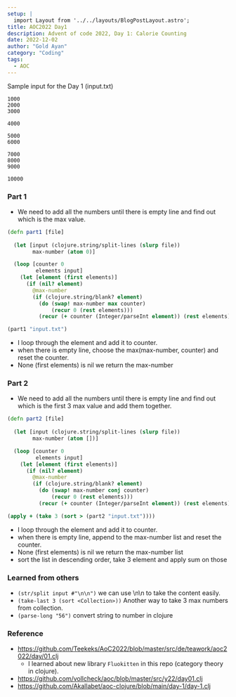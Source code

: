 ```yaml
---
setup: |
  import Layout from '../../layouts/BlogPostLayout.astro';
title: AOC2022 Day1
description: Advent of code 2022, Day 1: Calorie Counting
date: 2022-12-02
author: "Gold Ayan"
category: "Coding"
tags:
  - AOC
---
```


Sample input for the Day 1 (input.txt)
```
1000
2000
3000

4000

5000
6000

7000
8000
9000

10000
```

### Part 1
- We need to add all the numbers until there is empty line and find out which is the max value.
```clojure
(defn part1 [file]
  
  (let [input (clojure.string/split-lines (slurp file))
        max-number (atom 0)]

  (loop [counter 0 
         elements input]
    (let [element (first elements)]
      (if (nil? element)
        @max-number
        (if (clojure.string/blank? element)
          (do (swap! max-number max counter)
              (recur 0 (rest elements)))
          (recur (+ counter (Integer/parseInt element)) (rest elements))))))))

(part1 "input.txt")
```
- I loop through the element and add it to counter.
- when there is empty line, choose the max(max-number, counter) and reset the counter.
- None (first elements) is nil we return the max-number

### Part 2
- We need to add all the numbers until there is empty line and find out which is the first 3 max value and add them together.
```clojure
(defn part2 [file]
  
  (let [input (clojure.string/split-lines (slurp file))
        max-number (atom [])]

  (loop [counter 0 
         elements input]
    (let [element (first elements)]
      (if (nil? element)
        @max-number
        (if (clojure.string/blank? element)
          (do (swap! max-number conj counter)
              (recur 0 (rest elements)))
          (recur (+ counter (Integer/parseInt element)) (rest elements))))))))

(apply + (take 3 (sort > (part2 "input.txt"))))
```
- I loop through the element and add it to counter.
- when there is empty line, append to the max-number list and reset the counter.
- None (first elements) is nil we return the max-number list
- sort the list in descending order, take 3 element and apply sum on those

### Learned from others
- `(str/split input #"\n\n")` we can use \n\n to take the content easily.
- `(take-last 3 (sort <Collection>))` Another way to take 3 max numbers from collection.
- `(parse-long "56")` convert string to number in clojure


### Reference
- https://github.com/Teekeks/AoC2022/blob/master/src/de/teawork/aoc2022/day/01.clj
  - I learned about new library `Fluokitten` in this repo (category theory in clojure).
- https://github.com/vollcheck/aoc/blob/master/src/y22/day01.clj
- https://github.com/Akallabet/aoc-clojure/blob/main/day-1/day-1.clj
